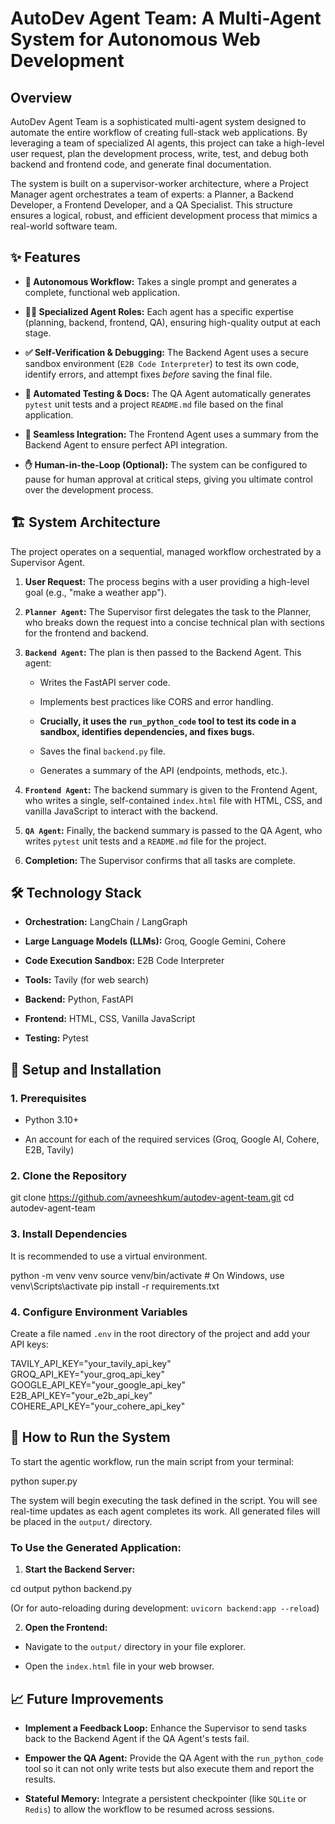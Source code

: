 # AutoDev Agent Team: A Multi-Agent System for Autonomous Web Development

## Overview

AutoDev Agent Team is a sophisticated multi-agent system designed to automate the entire workflow of creating full-stack web applications. By leveraging a team of specialized AI agents, this project can take a high-level user request, plan the development process, write, test, and debug both backend and frontend code, and generate final documentation.

The system is built on a supervisor-worker architecture, where a Project Manager agent orchestrates a team of experts: a Planner, a Backend Developer, a Frontend Developer, and a QA Specialist. This structure ensures a logical, robust, and efficient development process that mimics a real-world software team.

## ✨ Features

* **🤖 Autonomous Workflow:** Takes a single prompt and generates a complete, functional web application.

* **👨‍💼 Specialized Agent Roles:** Each agent has a specific expertise (planning, backend, frontend, QA), ensuring high-quality output at each stage.

* **✅ Self-Verification & Debugging:** The Backend Agent uses a secure sandbox environment (`E2B Code Interpreter`) to test its own code, identify errors, and attempt fixes *before* saving the final file.

* **🧪 Automated Testing & Docs:** The QA Agent automatically generates `pytest` unit tests and a project `README.md` file based on the final application.

* **🔗 Seamless Integration:** The Frontend Agent uses a summary from the Backend Agent to ensure perfect API integration.

* **✋ Human-in-the-Loop (Optional):** The system can be configured to pause for human approval at critical steps, giving you ultimate control over the development process.

## 🏗️ System Architecture

The project operates on a sequential, managed workflow orchestrated by a Supervisor Agent.

1. **User Request:** The process begins with a user providing a high-level goal (e.g., "make a weather app").

2. **`Planner Agent`:** The Supervisor first delegates the task to the Planner, who breaks down the request into a concise technical plan with sections for the frontend and backend.

3. **`Backend Agent`:** The plan is then passed to the Backend Agent. This agent:

   * Writes the FastAPI server code.

   * Implements best practices like CORS and error handling.

   * **Crucially, it uses the `run_python_code` tool to test its code in a sandbox, identifies dependencies, and fixes bugs.**

   * Saves the final `backend.py` file.

   * Generates a summary of the API (endpoints, methods, etc.).

4. **`Frontend Agent`:** The backend summary is given to the Frontend Agent, who writes a single, self-contained `index.html` file with HTML, CSS, and vanilla JavaScript to interact with the backend.

5. **`QA Agent`:** Finally, the backend summary is passed to the QA Agent, who writes `pytest` unit tests and a `README.md` file for the project.

6. **Completion:** The Supervisor confirms that all tasks are complete.

## 🛠️ Technology Stack

* **Orchestration:** LangChain / LangGraph

* **Large Language Models (LLMs):** Groq, Google Gemini, Cohere

* **Code Execution Sandbox:** E2B Code Interpreter

* **Tools:** Tavily (for web search)

* **Backend:** Python, FastAPI

* **Frontend:** HTML, CSS, Vanilla JavaScript

* **Testing:** Pytest

## 🚀 Setup and Installation

### 1. Prerequisites

* Python 3.10+

* An account for each of the required services (Groq, Google AI, Cohere, E2B, Tavily)

### 2. Clone the Repository
git clone https://github.com/avneeshkum/autodev-agent-team.git
cd autodev-agent-team


### 3. Install Dependencies

It is recommended to use a virtual environment.

python -m venv venv
source venv/bin/activate  # On Windows, use venv\Scripts\activate
pip install -r requirements.txt


### 4. Configure Environment Variables

Create a file named `.env` in the root directory of the project and add your API keys:

TAVILY_API_KEY="your_tavily_api_key"
GROQ_API_KEY="your_groq_api_key"
GOOGLE_API_KEY="your_google_api_key"
E2B_API_KEY="your_e2b_api_key"
COHERE_API_KEY="your_cohere_api_key"


## 🏃 How to Run the System

To start the agentic workflow, run the main script from your terminal:

python super.py


The system will begin executing the task defined in the script. You will see real-time updates as each agent completes its work. All generated files will be placed in the `output/` directory.

### To Use the Generated Application:

1. **Start the Backend Server:**

cd output
python backend.py


(Or for auto-reloading during development: `uvicorn backend:app --reload`)

2. **Open the Frontend:**

* Navigate to the `output/` directory in your file explorer.

* Open the `index.html` file in your web browser.

## 📈 Future Improvements

* **Implement a Feedback Loop:** Enhance the Supervisor to send tasks back to the Backend Agent if the QA Agent's tests fail.

* **Empower the QA Agent:** Provide the QA Agent with the `run_python_code` tool so it can not only write tests but also execute them and report the results.

* **Stateful Memory:** Integrate a persistent checkpointer (like `SQLite` or `Redis`) to allow the workflow to be resumed across sessions.


